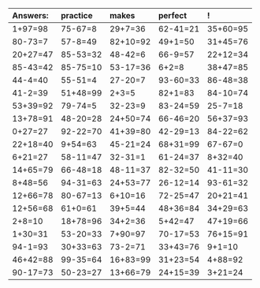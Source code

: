 | Answers: | practice | makes | perfect | ! |
| :--- | :--- | :--- | :--- | :--- |
| 1+97=98 | 75-67=8 | 29+7=36 | 62-41=21 | 35+60=95 | 
| 80-73=7 | 57-8=49 | 82+10=92 | 49+1=50 | 31+45=76 | 
| 20+27=47 | 85-53=32 | 48-42=6 | 66-9=57 | 22+12=34 | 
| 85-43=42 | 85-75=10 | 53-17=36 | 6+2=8 | 38+47=85 | 
| 44-4=40 | 55-51=4 | 27-20=7 | 93-60=33 | 86-48=38 | 
| 41-2=39 | 51+48=99 | 2+3=5 | 82+1=83 | 84-10=74 | 
| 53+39=92 | 79-74=5 | 32-23=9 | 83-24=59 | 25-7=18 | 
| 13+78=91 | 48-20=28 | 24+50=74 | 66-46=20 | 56+37=93 | 
| 0+27=27 | 92-22=70 | 41+39=80 | 42-29=13 | 84-22=62 | 
| 22+18=40 | 9+54=63 | 45-21=24 | 68+31=99 | 67-67=0 | 
| 6+21=27 | 58-11=47 | 32-31=1 | 61-24=37 | 8+32=40 | 
| 14+65=79 | 66-48=18 | 48-11=37 | 82-32=50 | 41-11=30 | 
| 8+48=56 | 94-31=63 | 24+53=77 | 26-12=14 | 93-61=32 | 
| 12+66=78 | 80-67=13 | 6+10=16 | 72-25=47 | 20+21=41 | 
| 12+56=68 | 61+0=61 | 39+5=44 | 48+36=84 | 34+29=63 | 
| 2+8=10 | 18+78=96 | 34+2=36 | 5+42=47 | 47+19=66 | 
| 1+30=31 | 53-20=33 | 7+90=97 | 70-17=53 | 76+15=91 | 
| 94-1=93 | 30+33=63 | 73-2=71 | 33+43=76 | 9+1=10 | 
| 46+42=88 | 99-35=64 | 16+83=99 | 31+23=54 | 4+88=92 | 
| 90-17=73 | 50-23=27 | 13+66=79 | 24+15=39 | 3+21=24 | 
